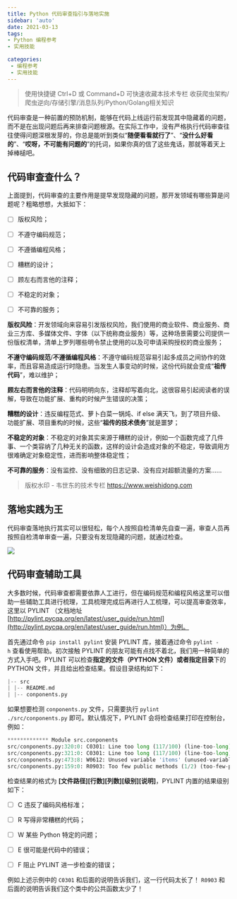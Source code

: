 ```yaml
---
title: Python 代码审查指引与落地实施
sidebar: 'auto'
date: 2021-03-13
tags:
- Python 编程参考
- 实用技能

categories:
 - 编程参考
 - 实用技能
---
```


> 使用快捷键 Ctrl+D 或 Command+D 可快速收藏本技术专栏 收获爬虫架构/爬虫逆向/存储引擎/消息队列/Python/Golang相关知识



代码审查是一种前置的预防机制，能够在代码上线运行前发现其中隐藏着的问题，而不是在出现问题后再来排查问题根源。在实际工作中，没有严格执行代码审查往往使得问题深根发芽的，你总是能听到类似“**随便看看就行了**”、“**没什么好看的**”、“**哎呀，不可能有问题的**”的托词，如果你真的信了这些鬼话，那就等着天上掉棒槌吧。


## 代码审查查什么？


上面提到，代码审查的主要作用是提早发现隐藏的问题，那开发领域有哪些算是问题呢？粗略想想，大抵如下：


- [ ] 版权风险；
- [ ] 不遵守编码规范；
- [ ] 不遵循编程风格；
- [ ] 糟糕的设计；
- [ ] 顾左右而言他的注释；
- [ ] 不稳定的对象；
- [ ] 不可靠的服务；



**版权风险**：开发领域向来容易引发版权风险，我们使用的商业软件、商业服务、商业三方库、多媒体文件、字体（以下统称商业服务）等，这种场景需要公司提供一份版权清单，清单上罗列哪些明令禁止使用的以及可申请采购授权的商业服务；


**不遵守编码规范**/**不遵循编程风格**：不遵守编码规范容易引起多成员之间协作的效率，而且容易造成运行时隐患。当发生人事变动的时候，这份代码就会变成“**祖传代码**”，难以维护；


**顾左右而言他的注释**：代码明明向东，注释却写着向北，这很容易引起阅读者的误解，导致在功能扩展、重构的时候产生错误的决策；


**糟糕的设计**：违反编程范式、萝卜白菜一锅炖、if else 满天飞，到了项目升级、功能扩展、项目重构的时候，这些“**祖传的技术债务**”就是噩梦；


**不稳定的对象**：不稳定的对象其实来源于糟糕的设计，例如一个函数完成了几件事、一个类容纳了几种无关的函数，这样的设计会造成对象的不稳定，导致调用方很难确定对象稳定性，进而影响整体稳定性；


**不可靠的服务**：没有监控、没有细致的日志记录、没有应对超额流量的方案……


> 版权水印 - 韦世东的技术专栏 https://www.weishidong.com




## 落地实践为王

代码审查落地执行其实可以很轻松，每个人按照自检清单先自查一遍，审查人员再按照自检清单审查一遍，只要没有发现隐藏的问题，就通过检查。

![](https://img.weishidong.com/20210312221034.png)



## 代码审查辅助工具


大多数时候，代码审查都需要依靠人工进行，但在编码规范和编程风格这里可以借助一些辅助工具进行梳理，工具梳理完成后再进行人工梳理，可以提高审查效率，这里以 PYLINT （文档地址 [http://pylint.pycqa.org/en/latest/user_guide/run.html](http://pylint.pycqa.org/en/latest/user_guide/run.html)）为例。


首先通过命令 `pip install pylint` 安装 PYLINT 库，接着通过命令 `pylint -h` 查看使用帮助。初次接触 PYLINT 的朋友可能有点找不着北，我们用一种简单的方式入手吧。PYLINT 可以检查**指定的文件（PYTHON 文件）**或者**指定目录**下的 PYTHON 文件，并且给出检查结果。假设目录结构如下：
```python
|-- src  
| |-- README.md  
| |-- conponents.py 
```
如果想要检测 `conponents.py` 文件，只需要执行 `pylint ./src/conponents.py` 即可。默认情况下，PYLINT 会将检查结果打印在控制台，例如：
```python
************* Module src.conponents
src/conponents.py:320:0: C0301: Line too long (117/100) (line-too-long)
src/conponents.py:321:0: C0301: Line too long (117/100) (line-too-long)
src/conponents.py:473:8: W0612: Unused variable 'items' (unused-variable)
src/conponents.py:159:0: R0903: Too few public methods (1/2) (too-few-public-methods)
```
检查结果的格式为 **[文件路径][行数][列数][级别][说明]**，PYLINT 内置的结果级别如下：


- [ ] C 违反了编码风格标准； 
- [ ] R 写得非常糟糕的代码；
- [ ] W 某些 Python 特定的问题；
- [ ] E  很可能是代码中的错误；
- [ ] F  阻止 PYLINT 进一步检查的错误；



例如上述示例中的 `C0301` 和后面的说明告诉我们，这一行代码太长了！ `R0903` 和后面的说明告诉我们这个类中的公共函数太少了！


<Vssue :title="$title" />

